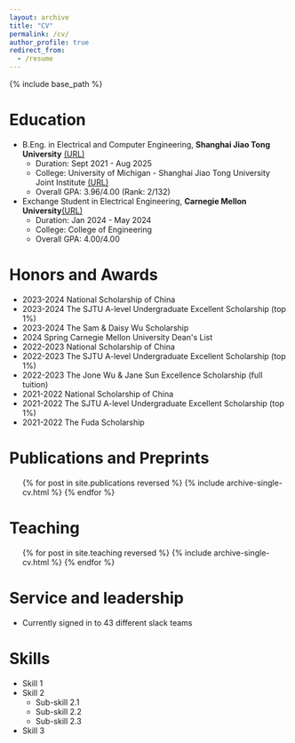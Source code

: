 ```yaml
---
layout: archive
title: "CV"
permalink: /cv/
author_profile: true
redirect_from:
  - /resume
---
```


{% include base_path %}

Education
======
* B.Eng. in Electrical and Computer Engineering, **Shanghai Jiao Tong University** [(URL)](https://en.sjtu.edu.cn/)
  * Duration: Sept 2021 - Aug 2025
  * College: University of Michigan - Shanghai Jiao Tong University Joint Institute [(URL)](https://www.ji.sjtu.edu.cn/)
  * Overall GPA: 3.96/4.00 (Rank: 2/132)
* Exchange Student in Electrical Engineering, **Carnegie Mellon University**[(URL)](https://www.cmu.edu/)
  * Duration: Jan 2024 - May 2024
  * College: College of Engineering
  * Overall GPA: 4.00/4.00
  
<!-- Work experience
======
* Spring 2024: Academic Pages Collaborator
  * Github University
  * Duties includes: Updates and improvements to template
  * Supervisor: The Users

* Fall 2015: Research Assistant
  * Github University
  * Duties included: Merging pull requests
  * Supervisor: Professor Hub

* Summer 2015: Research Assistant
  * Github University
  * Duties included: Tagging issues
  * Supervisor: Professor Git -->
  
Honors and Awards
======
* 2023-2024 National Scholarship of China
* 2023-2024 The SJTU A-level Undergraduate Excellent Scholarship (top 1%)
* 2023-2024 The Sam & Daisy Wu Scholarship
* 2024 Spring Carnegie Mellon University Dean's List
* 2022-2023 National Scholarship of China
* 2022-2023 The SJTU A-level Undergraduate Excellent Scholarship (top 1%)
* 2022-2023 The Jone Wu & Jane Sun Excellence Scholarship (full tuition)
* 2021-2022 National Scholarship of China
* 2021-2022 The SJTU A-level Undergraduate Excellent Scholarship (top 1%)
* 2021-2022 The Fuda Scholarship

Publications and Preprints
======
  <ul>{% for post in site.publications reversed %}
    {% include archive-single-cv.html %}
  {% endfor %}</ul>
  
<!-- Talks
======
  <ul>{% for post in site.talks reversed %}
    {% include archive-single-talk-cv.html  %}
  {% endfor %}</ul> -->
  
Teaching
======
  <ul>{% for post in site.teaching reversed %}
    {% include archive-single-cv.html %}
  {% endfor %}</ul>
  
Service and leadership
======
* Currently signed in to 43 different slack teams

Skills
======
* Skill 1
* Skill 2
  * Sub-skill 2.1
  * Sub-skill 2.2
  * Sub-skill 2.3
* Skill 3

